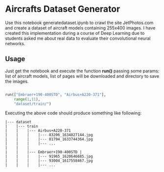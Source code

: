 # Aircrafts Dataset Generator

Use this notebook generatedataset.ipynb to crawl the site JetPhotos.com and create a dataset of aircraft models containing 255x400 images. 
I have created this implementation during a course of Deep Learning due to students asked me about real data to evaluate their convolutional neural networks.


## Usage

Just get the notebook and execute the function **run()** passing some params: list of aircraft models, list of pages will be downloaded and directory to save the images. 

```py

run(["Embraer+190-400STD", "Airbus+A220-371"], 
    range(1,11), 
    "dataset/train/")

```
Executing the above code should produce something like following:
```
|--- dataset
|    |--- train
|    |    |--- Airbus+A220-371  
|    |    |    |--- 83206_1634827144.jpg
|    |    |    |--- 81794_1633744364.jpg
|    |    |    |--- ...
|    |    |
|    |    |--- Embraer+190-400STD |
|    |    |    |--- 91965_1620646685.jpg
|    |    |    |--- 93004_1617558467.jpg
|    |    |    |--- ...
                
```

